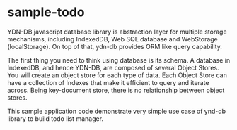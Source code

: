 sample-todo
===========

YDN-DB javascript database library is abstraction layer for multiple storage mechanisms, including IndexedDB, Web SQL database and WebStorage (localStorage). On top of that, ydn-db provides ORM like query capability.

The first thing you need to think using database is its schema. A database in IndexedDB, and hence YDN-DB, are composed of several Object Stores. You will create an object store for each type of data. Each Object Store can have a collection of Indexes that make it efficient to query and iterate across. Being key-document store, there is no relationship between object stores.

This sample application code demonstrate very simple use case of ynd-db library to build todo list manager.
